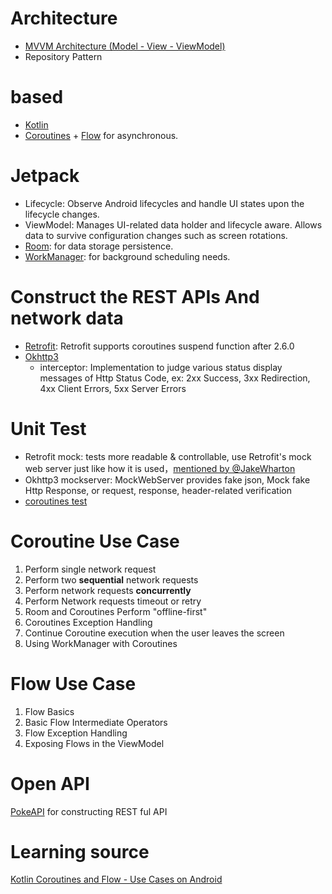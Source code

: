 
# Architecture
- [MVVM Architecture (Model - View - ViewModel)](https://developer.android.com/topic/architecture/recommendations#naming-conventions)
- Repository Pattern

# based
- [Kotlin](https://kotlinlang.org/) 
- [Coroutines](https://github.com/Kotlin/kotlinx.coroutines) + [Flow](https://kotlin.github.io/kotlinx.coroutines/kotlinx-coroutines-core/kotlinx.coroutines.flow/) for asynchronous.

# Jetpack
- Lifecycle: Observe Android lifecycles and handle UI states upon the lifecycle changes.
- ViewModel: Manages UI-related data holder and lifecycle aware. Allows data to survive configuration changes such as screen rotations.
- [Room](https://developer.android.com/topic/libraries/architecture/room): for data storage persistence.
- [WorkManager](https://developer.android.com/topic/libraries/architecture/workmanager): for background scheduling needs.

# Construct the REST APIs And network data
- [Retrofit](https://github.com/square/retrofit): Retrofit supports coroutines suspend function after 2.6.0
- [Okhttp3](https://github.com/square/okhttp) 
  - interceptor: Implementation to judge various status display messages of Http Status Code, ex: 2xx Success, 3xx Redirection, 4xx Client Errors, 5xx Server Errors 

# Unit Test
- Retrofit mock: tests more readable & controllable, use Retrofit's mock web server just like how it is used，[mentioned by @JakeWharton](https://github.com/square/retrofit/issues/1413#issuecomment-168905741) 
- Okhttp3 mockserver: MockWebServer provides fake json, Mock fake Http Response, or request, response, header-related verification
- [coroutines test](https://developer.android.com/kotlin/coroutines/test#additional-resources)

# Coroutine Use Case
1. Perform single network request
2. Perform two **sequential** network requests
3. Perform network requests **concurrently**
4. Perform Network requests timeout or retry
5. Room and Coroutines Perform "offline-first"
6. Coroutines Exception Handling
7. Continue Coroutine execution when the user leaves the screen
8. Using WorkManager with Coroutines

# Flow Use Case
1. Flow Basics
2. Basic Flow Intermediate Operators
3. Flow Exception Handling
4. Exposing Flows in the ViewModel

# Open API
[PokeAPI](https://pokeapi.co/) for constructing REST ful API

# Learning source
[Kotlin Coroutines and Flow - Use Cases on Android](https://github.com/LukasLechnerDev/Kotlin-Coroutines-and-Flow-UseCases-on-Android?tab=readme-ov-file)
